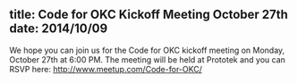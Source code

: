 title: Code for OKC Kickoff Meeting October 27th
date: 2014/10/09
---
We hope you can join us for the Code for OKC kickoff meeting on Monday, October 27th at 6:00 PM. The meeting will be held at Prototek and you can RSVP here: http://www.meetup.com/Code-for-OKC/

